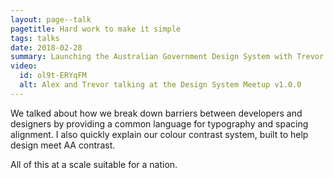 ```yaml
---
layout: page--talk
pagetitle: Hard work to make it simple
tags: talks
date: 2018-02-28
summary: Launching the Australian Government Design System with Trevor Brennan at Australia's first ever Design System Meetup.
video:
  id: ol9t-ERYqFM
  alt: Alex and Trevor talking at the Design System Meetup v1.0.0
---
```

We talked about how we break down barriers between developers and designers by providing a common language for typography and spacing alignment. I also quickly explain our colour contrast system, built to help design meet AA contrast.

All of this at a scale suitable for a nation.
